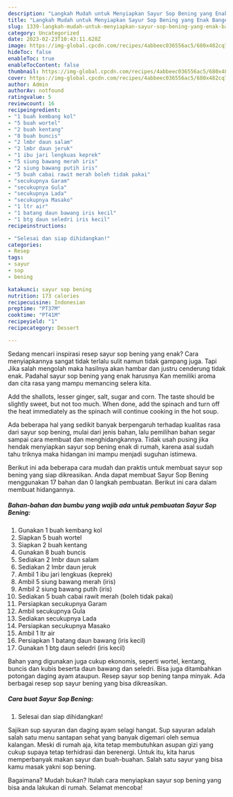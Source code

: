 ```yaml
---
description: "Langkah Mudah untuk Menyiapkan Sayur Sop Bening yang Enak Banget, Buat Buka Puasa Lezat"
title: "Langkah Mudah untuk Menyiapkan Sayur Sop Bening yang Enak Banget, Buat Buka Puasa Lezat"
slug: 1339-langkah-mudah-untuk-menyiapkan-sayur-sop-bening-yang-enak-banget-buat-buka-puasa-lezat
category: Uncategorized
date: 2023-02-23T10:43:11.628Z
image: https://img-global.cpcdn.com/recipes/4abbeec036556ac5/680x482cq70/sayur-sop-bening-foto-resep-utama.jpg
hideToc: false
enableToc: true
enableTocContent: false
thumbnail: https://img-global.cpcdn.com/recipes/4abbeec036556ac5/680x482cq70/sayur-sop-bening-foto-resep-utama.jpg
cover: https://img-global.cpcdn.com/recipes/4abbeec036556ac5/680x482cq70/sayur-sop-bening-foto-resep-utama.jpg
author: Admin
authorAv: notfound
ratingvalue: 5
reviewcount: 16
recipeingredient:
- "1 buah kembang kol"
- "5 buah wortel"
- "2 buah kentang"
- "8 buah buncis"
- "2 lmbr daun salam"
- "2 lmbr daun jeruk"
- "1 ibu jari lengkuas keprek"
- "5 siung bawang merah iris"
- "2 siung bawang putih iris"
- "5 buah cabai rawit merah boleh tidak pakai"
- "secukupnya Garam"
- "secukupnya Gula"
- "secukupnya Lada"
- "secukupnya Masako"
- "1 ltr air"
- "1 batang daun bawang iris kecil"
- "1 btg daun seledri iris kecil"
recipeinstructions:

- "Selesai dan siap dihidangkan!"
categories:
- Resep
tags:
- sayur
- sop
- bening

katakunci: sayur sop bening 
nutrition: 173 calories
recipecuisine: Indonesian
preptime: "PT37M"
cooktime: "PT41M"
recipeyield: "1"
recipecategory: Dessert

---
```



Sedang mencari inspirasi resep sayur sop bening yang enak? Cara menyiapkannya sangat tidak terlalu sulit namun tidak gampang juga. Tapi Jika salah mengolah maka hasilnya akan hambar dan justru cenderung tidak enak. Padahal sayur sop bening yang enak harusnya Kan memiliki aroma dan cita rasa yang mampu memancing selera kita.


Add the shallots, lesser ginger, salt, sugar and corn. The taste should be slightly sweet, but not too much. When done, add the spinach and turn off the heat immediately as the spinach will continue cooking in the hot soup.

Ada beberapa hal yang sedikit banyak berpengaruh terhadap kualitas rasa dari sayur sop bening, mulai dari jenis bahan, lalu pemilihan bahan segar sampai cara membuat dan menghidangkannya. Tidak usah pusing jika hendak menyiapkan sayur sop bening enak di rumah, karena asal sudah tahu triknya maka hidangan ini mampu menjadi suguhan istimewa.


Berikut ini ada beberapa cara mudah dan praktis untuk membuat sayur sop bening yang siap dikreasikan. Anda dapat membuat Sayur Sop Bening menggunakan 17 bahan dan 0 langkah pembuatan. Berikut ini cara dalam membuat hidangannya.

<!--inarticleads1-->

##### Bahan-bahan dan bumbu yang wajib ada untuk pembuatan Sayur Sop Bening:

1. Gunakan 1 buah kembang kol
1. Siapkan 5 buah wortel
1. Siapkan 2 buah kentang
1. Gunakan 8 buah buncis
1. Sediakan 2 lmbr daun salam
1. Sediakan 2 lmbr daun jeruk
1. Ambil 1 ibu jari lengkuas (keprek)
1. Ambil 5 siung bawang merah (iris)
1. Ambil 2 siung bawang putih (iris)
1. Sediakan 5 buah cabai rawit merah (boleh tidak pakai)
1. Persiapkan secukupnya Garam
1. Ambil secukupnya Gula
1. Sediakan secukupnya Lada
1. Persiapkan secukupnya Masako
1. Ambil 1 ltr air
1. Persiapkan 1 batang daun bawang (iris kecil)
1. Gunakan 1 btg daun seledri (iris kecil)


Bahan yang digunakan juga cukup ekonomis, seperti wortel, kentang, buncis dan kubis beserta daun bawang dan seledri. Bisa juga ditambahkan potongan daging ayam ataupun. Resep sayur sop bening tanpa minyak. Ada berbagai resep sop sayur bening yang bisa dikreasikan. 

<!--inarticleads2-->

##### Cara buat Sayur Sop Bening:


1. Selesai dan siap dihidangkan!

Sajikan sup sayuran dan daging ayam selagi hangat. Sup sayuran adalah salah satu menu santapan sehat yang banyak digemari oleh semua kalangan. Meski di rumah aja, kita tetap membutuhkan asupan gizi yang cukup supaya tetap terhidrasi dan berenergi. Untuk itu, kita harus memperbanyak makan sayur dan buah-buahan. Salah satu sayur yang bisa kamu masak yakni sop bening. 

Bagaimana? Mudah bukan? Itulah cara menyiapkan sayur sop bening yang bisa anda lakukan di rumah. Selamat mencoba!
